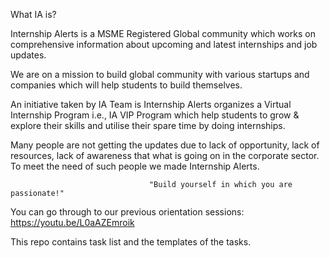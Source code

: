 What IA is?

Internship Alerts is a MSME Registered Global community which works on comprehensive information about upcoming and latest internships and job updates.

We are on a mission to build global community with various startups and companies which will help students to build themselves.

An initiative taken by IA Team is Internship Alerts organizes a Virtual Internship Program i.e., IA VIP Program which help students to grow & explore their skills and utilise their spare time by doing internships. 

Many people are not getting the updates due to lack of opportunity, lack of resources, lack of awareness that what is going on in the corporate sector. To meet the need of such people we made Internship Alerts. 

                                   "Build yourself in which you are passionate!"
                                                          

You can go through to our previous orientation sessions: https://youtu.be/L0aAZEmroik

This repo contains task list and the templates of the tasks.

